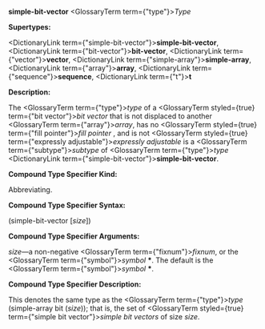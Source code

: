 **simple-bit-vector** <GlossaryTerm  term={"type"}><i>Type</i></GlossaryTerm> 



**Supertypes:** 



<DictionaryLink  term={"simple-bit-vector"}><b>simple-bit-vector</b></DictionaryLink>, <DictionaryLink  term={"bit-vector"}><b>bit-vector</b></DictionaryLink>, <DictionaryLink  term={"vector"}><b>vector</b></DictionaryLink>, <DictionaryLink  term={"simple-array"}><b>simple-array</b></DictionaryLink>, <DictionaryLink  term={"array"}><b>array</b></DictionaryLink>, <DictionaryLink  term={"sequence"}><b>sequence</b></DictionaryLink>, <DictionaryLink  term={"t"}><b>t</b></DictionaryLink> 



**Description:** 



The <GlossaryTerm  term={"type"}><i>type</i></GlossaryTerm> of a <GlossaryTerm styled={true} term={"bit vector"}><i>bit vector</i></GlossaryTerm> that is not displaced to another <GlossaryTerm  term={"array"}><i>array</i></GlossaryTerm>, has no <GlossaryTerm styled={true} term={"fill pointer"}><i>fill pointer</i></GlossaryTerm> , and is not <GlossaryTerm styled={true} term={"expressly adjustable"}><i>expressly adjustable</i></GlossaryTerm> is a <GlossaryTerm  term={"subtype"}><i>subtype</i></GlossaryTerm> of <GlossaryTerm  term={"type"}><i>type</i></GlossaryTerm> <DictionaryLink  term={"simple-bit-vector"}><b>simple-bit-vector</b></DictionaryLink>. 



**Compound Type Specifier Kind:** 



Abbreviating. 



**Compound Type Specifier Syntax:** 



(simple-bit-vector [*size*]) 







 



 



**Compound Type Specifier Arguments:** 



*size*—a non-negative <GlossaryTerm  term={"fixnum"}><i>fixnum</i></GlossaryTerm>, or the <GlossaryTerm  term={"symbol"}><i>symbol</i></GlossaryTerm> **\***. The default is the <GlossaryTerm  term={"symbol"}><i>symbol</i></GlossaryTerm> **\***. 



**Compound Type Specifier Description:** 



This denotes the same type as the <GlossaryTerm  term={"type"}><i>type</i></GlossaryTerm> (simple-array bit (*size*)); that is, the set of <GlossaryTerm styled={true} term={"simple bit vector"}><i>simple bit vectors</i></GlossaryTerm> of size *size*. 



